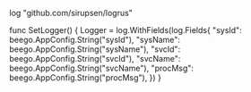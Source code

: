 log "github.com/sirupsen/logrus"

func SetLogger() {
	Logger = log.WithFields(log.Fields{
		"sysId":   beego.AppConfig.String("sysId"),
		"sysName": beego.AppConfig.String("sysName"),
		"svcId":   beego.AppConfig.String("svcId"),
		"svcName": beego.AppConfig.String("svcName"),
		"procMsg": beego.AppConfig.String("procMsg"),
	})
}

